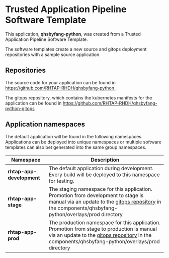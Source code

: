 # Trusted Application Pipeline Software Template

This application, **qhsbyfang-python**, was created from a Trusted Application Pipeline Software Template.

The software templates create a new source and gitops deployment repositories with a sample source application. 

## Repositories

The source code for your application can be found in [https://github.com/RHTAP-RHDH/qhsbyfang-python ](https://github.com/RHTAP-RHDH/qhsbyfang-python ).
 
The gitops repository, which contains the kubernetes manifests for the application can be found in 
[https://github.com/RHTAP-RHDH/qhsbyfang-python-gitops ](https://github.com/RHTAP-RHDH/qhsbyfang-python-gitops ) 

## Application namespaces 

The default application will be found in the following namespaces. Applications can be deployed into unique namespaces or multiple software templates can also bet generated into the same group namespaces.  

|  Namespace   |  Description   |  
| -------- | -------- |   
| **rhtap-app-development** | The default application during development. Every build will be deployed to this namespace for testing. | 
| **rhtap-app-stage** | The staging namespace for this application. Promotion from development to stage is manual via an update to the [gitops repository](https://github.com/RHTAP-RHDH/qhsbyfang-python-gitops ) in the components/qhsbyfang-python/overlays/prod directory |  
| **rhtap-app-prod** | The production namespace for this application. Promotion from stage to production is manual via an update to the [gitops repository](https://github.com/RHTAP-RHDH/qhsbyfang-python-gitops ) in the components/qhsbyfang-python/overlays/prod directory | 